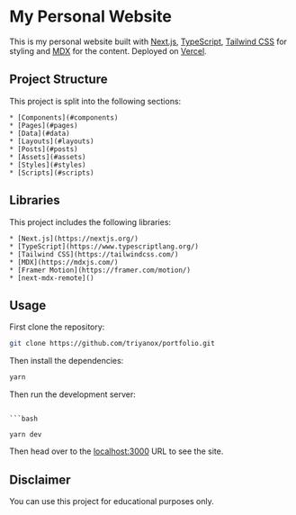 # My Personal Website

This is my personal website built with [Next.js](https://nextjs.org/), [TypeScript](https://www.typescriptlang.org/), [Tailwind CSS](https://tailwindcss.com/) for styling and [MDX](https://mdxjs.com/) for the content.
Deployed on [Vercel](https://vercel.com/).

## Project Structure

This project is split into the following sections:

    * [Components](#components)
    * [Pages](#pages)
    * [Data](#data)
    * [Layouts](#layouts)
    * [Posts](#posts)
    * [Assets](#assets)
    * [Styles](#styles)
    * [Scripts](#scripts)

## Libraries

This project includes the following libraries:

    * [Next.js](https://nextjs.org/)
    * [TypeScript](https://www.typescriptlang.org/)
    * [Tailwind CSS](https://tailwindcss.com/)
    * [MDX](https://mdxjs.com/)
    * [Framer Motion](https://framer.com/motion/)
    * [next-mdx-remote]()

## Usage

First clone the repository:

```bash
git clone https://github.com/triyanox/portfolio.git
```

Then install the dependencies:

```bash
yarn
```

Then run the development server:

````

```bash

yarn dev

````

Then head over to the [localhost:3000](http://localhost:3000) URL to see the site.

## Disclaimer

You can use this project for educational purposes only.
